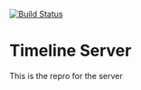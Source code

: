 [![Build Status](
https://travis-ci.org/Cameron-Grams/timeline_server.svg?branch=master)](https://travis-ci.org/Cameron-Grams/timeline_server)




# Timeline Server

This is the repro for the server 
